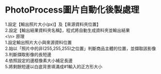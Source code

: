 # PhotoProcess圖片自動化後製處理
1.設定【輸出照片大小(px)】及【來源資料夾位置】<br>
2.設定【輸出結果資料夾名稱】，程式將自動生成資料夾並輸出結果<br>
<\n>
原理<br>
1.設定輸出照片大小與來源資料位置<br>
2.始以「照片中的非(255,255,255)之位置」判斷商品主體的位置，並擷取該影像<br>
3.判斷擷取影像的長短邊<br>
4.依照設定的邊框像素大小補足長邊<br>
5.將剩餘短邊以白底背景填滿成#1輸入的正方形大小
